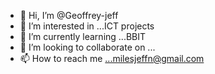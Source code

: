 - 👋 Hi, I’m @Geoffrey-jeff
- 👀 I’m interested in ...ICT projects
- 🌱 I’m currently learning ...BBIT
- 💞️ I’m looking to collaborate on ...
- 📫 How to reach me ...milesjeffn@gmail.com

<!---
Geoffrey-jeff/Geoffrey-jeff is a ✨ special ✨ repository because its `README.md` (this file) appears on your GitHub profile.
You can click the Preview link to take a look at your changes.
--->
